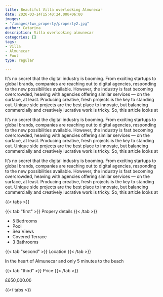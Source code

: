 ```yaml
---
title: Beautiful Villa overlooking Almunecar
date: 2020-03-14T15:40:24.000+06:00
images:
- "/images/twv_property/property2.jpg"
author: Catarina
description: Villa overlooking almunecar
categories: []
tags:
- Villa
- Almunecar
- Pool
type: regular

---
```

It’s no secret that the digital industry is booming. From exciting startups to global brands, companies
are reaching out to digital agencies, responding to the new possibilities available. However, the industry
is fast becoming overcrowded, heaving with agencies offering similar services — on the surface, at least.
Producing creative, fresh projects is the key to standing out. Unique side projects are the best place to
innovate, but balancing commercially and creatively lucrative work is tricky. So, this article looks at

It’s no secret that the digital industry is booming. From exciting startups to global brands, companies
are reaching out to digital agencies, responding to the new possibilities available. However, the industry
is fast becoming overcrowded, heaving with agencies offering similar services — on the surface, at least.
Producing creative, fresh projects is the key to standing out. Unique side projects are the best place to
innovate, but balancing commercially and creatively lucrative work is tricky. So, this article looks at

It’s no secret that the digital industry is booming. From exciting startups to global brands, companies
are reaching out to digital agencies, responding to the new possibilities available. However, the industry
is fast becoming overcrowded, heaving with agencies offering similar services — on the surface, at least.
Producing creative, fresh projects is the key to standing out. Unique side projects are the best place to
innovate, but balancing commercially and creatively lucrative work is tricky. So, this article looks at

{{< tabs >}}

{{< tab "first" >}} Propery details {{< /tab >}}

* 5 Bedrooms
* Pool
* Sea Views
* Covered Terrace
* 3 Bathrooms

{{< tab "second" >}} Location {{< /tab >}}

In the heart of Almunecar and only 5 minutes to the beach

{{< tab "third" >}} Price {{< /tab >}}

£650,000.00

{{</ tabs >}}